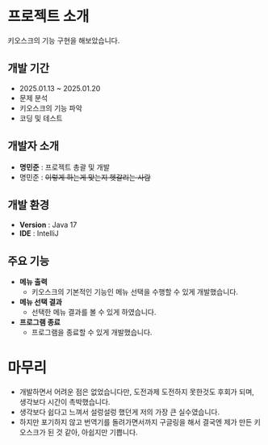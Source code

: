 # 프로젝트 소개
키오스크의 기능 구현을 해보았습니다.


## 개발 기간
- 2025.01.13 ~ 2025.01.20
- 문제 분석
- 키오스크의 기능 파악
- 코딩 및 테스트

## 개발자 소개
- **명민준** : 프로젝트 총괄 및 개발
- 명민준 : ~~이렇게 하는게 맞는지 헷갈리는 사람~~

## 개발 환경
- **Version** : Java 17
- **IDE** : IntelliJ
  
## 주요 기능
- **메뉴 출력**
  * 키오스크의 기본적인 기능인 메뉴 선택을 수행할 수 있게 개발했습니다.
- **메뉴 선택 결과**
  * 선택한 메뉴 결과를 볼 수 있게 하였습니다.
- **프로그램 종료**
  * 프로그램을 종료할 수 있게 개발했습니다.
 
# 마무리
- 개발하면서 어려운 점은 없었습니다만, 도전과제 도전하지 못한것도 후회가 되며, 생각보다 시간이 촉박했습니다.
- 생각보다 쉽다고 느껴서 설렁설렁 했던게 저의 가장 큰 실수였습니다.
- 하지만 포기하지 않고 번역기를 돌려가면서까지 구글링을 해서 결국엔 제가 만든 키오스크가 된 것 같아, 아쉽지만 기쁩니다.
  
